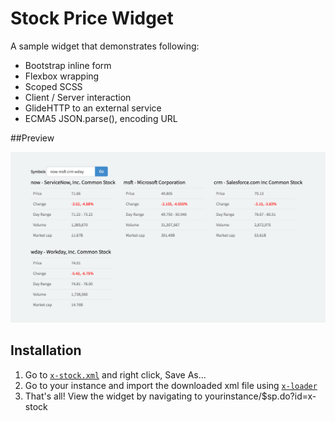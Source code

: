 # Stock Price Widget
A sample widget that demonstrates following:

- Bootstrap inline form
- Flexbox wrapping
- Scoped SCSS
- Client / Server interaction
- GlideHTTP to an external service
- ECMA5 JSON.parse(), encoding URL

##Preview

![Demo Stock Price](images/preview.png "Demo Stock Price")

## Installation

1. Go to [`x-stock.xml`](src/x-stock.xml?raw=true) and right click, Save As...
2. Go to your instance and import the downloaded xml file using [`x-loader`](https://github.com/service-portal/x-loader)
3. That's all! View the widget by navigating to yourinstance/$sp.do?id=x-stock
